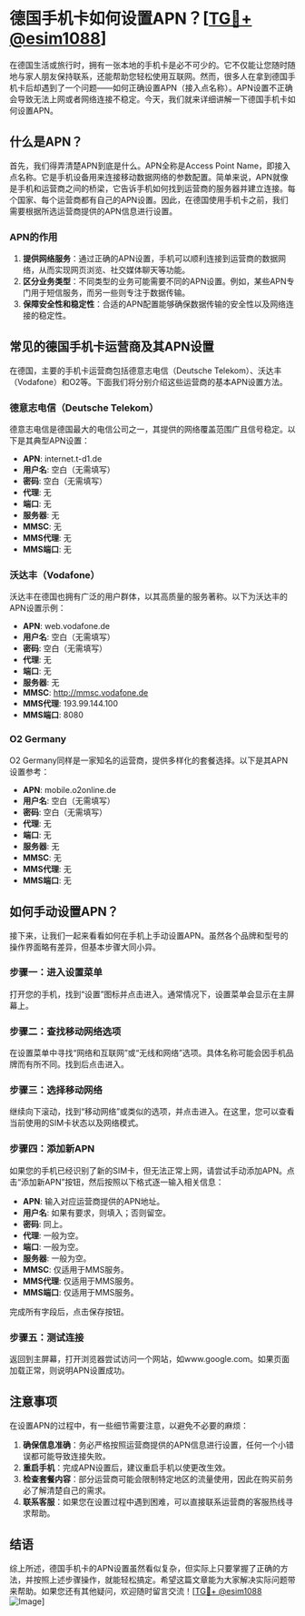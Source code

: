 # 德国手机卡如何设置APN？[[TG💪+ @esim1088](https://t.me/s/esim1088)]

在德国生活或旅行时，拥有一张本地的手机卡是必不可少的。它不仅能让您随时随地与家人朋友保持联系，还能帮助您轻松使用互联网。然而，很多人在拿到德国手机卡后却遇到了一个问题——如何正确设置APN（接入点名称）。APN设置不正确会导致无法上网或者网络连接不稳定。今天，我们就来详细讲解一下德国手机卡如何设置APN。

## 什么是APN？

首先，我们得弄清楚APN到底是什么。APN全称是Access Point Name，即接入点名称。它是手机设备用来连接移动数据网络的参数配置。简单来说，APN就像是手机和运营商之间的桥梁，它告诉手机如何找到运营商的服务器并建立连接。每个国家、每个运营商都有自己的APN设置。因此，在德国使用手机卡之前，我们需要根据所选运营商提供的APN信息进行设置。

### APN的作用

1. **提供网络服务**：通过正确的APN设置，手机可以顺利连接到运营商的数据网络，从而实现网页浏览、社交媒体聊天等功能。
2. **区分业务类型**：不同类型的业务可能需要不同的APN设置。例如，某些APN专门用于短信服务，而另一些则专注于数据传输。
3. **保障安全性和稳定性**：合适的APN配置能够确保数据传输的安全性以及网络连接的稳定性。

## 常见的德国手机卡运营商及其APN设置

在德国，主要的手机卡运营商包括德意志电信（Deutsche Telekom）、沃达丰（Vodafone）和O2等。下面我们将分别介绍这些运营商的基本APN设置方法。

### 德意志电信（Deutsche Telekom）

德意志电信是德国最大的电信公司之一，其提供的网络覆盖范围广且信号稳定。以下是其典型APN设置：

- **APN**: internet.t-d1.de  
- **用户名**: 空白（无需填写）  
- **密码**: 空白（无需填写）  
- **代理**: 无  
- **端口**: 无  
- **服务器**: 无  
- **MMSC**: 无  
- **MMS代理**: 无  
- **MMS端口**: 无  

### 沃达丰（Vodafone）

沃达丰在德国也拥有广泛的用户群体，以其高质量的服务著称。以下为沃达丰的APN设置示例：

- **APN**: web.vodafone.de  
- **用户名**: 空白（无需填写）  
- **密码**: 空白（无需填写）  
- **代理**: 无  
- **端口**: 无  
- **服务器**: 无  
- **MMSC**: http://mmsc.vodafone.de  
- **MMS代理**: 193.99.144.100  
- **MMS端口**: 8080  

### O2 Germany

O2 Germany同样是一家知名的运营商，提供多样化的套餐选择。以下是其APN设置参考：

- **APN**: mobile.o2online.de  
- **用户名**: 空白（无需填写）  
- **密码**: 空白（无需填写）  
- **代理**: 无  
- **端口**: 无  
- **服务器**: 无  
- **MMSC**: 无  
- **MMS代理**: 无  
- **MMS端口**: 无  

## 如何手动设置APN？

接下来，让我们一起来看看如何在手机上手动设置APN。虽然各个品牌和型号的操作界面略有差异，但基本步骤大同小异。

### 步骤一：进入设置菜单

打开您的手机，找到“设置”图标并点击进入。通常情况下，设置菜单会显示在主屏幕上。

### 步骤二：查找移动网络选项

在设置菜单中寻找“网络和互联网”或“无线和网络”选项。具体名称可能会因手机品牌而有所不同。找到后点击进入。

### 步骤三：选择移动网络

继续向下滚动，找到“移动网络”或类似的选项，并点击进入。在这里，您可以查看当前使用的SIM卡状态以及网络模式。

### 步骤四：添加新APN

如果您的手机已经识别了新的SIM卡，但无法正常上网，请尝试手动添加APN。点击“添加新APN”按钮，然后按照以下格式逐一输入相关信息：

- **APN**: 输入对应运营商提供的APN地址。
- **用户名**: 如果有要求，则填入；否则留空。
- **密码**: 同上。
- **代理**: 一般为空。
- **端口**: 一般为空。
- **服务器**: 一般为空。
- **MMSC**: 仅适用于MMS服务。
- **MMS代理**: 仅适用于MMS服务。
- **MMS端口**: 仅适用于MMS服务。

完成所有字段后，点击保存按钮。

### 步骤五：测试连接

返回到主屏幕，打开浏览器尝试访问一个网站，如www.google.com。如果页面加载正常，则说明APN设置成功。

## 注意事项

在设置APN的过程中，有一些细节需要注意，以避免不必要的麻烦：

1. **确保信息准确**：务必严格按照运营商提供的APN信息进行设置，任何一个小错误都可能导致连接失败。
2. **重启手机**：完成APN设置后，建议重启手机以使更改生效。
3. **检查套餐内容**：部分运营商可能会限制特定地区的流量使用，因此在购买前务必了解清楚自己的需求。
4. **联系客服**：如果您在设置过程中遇到困难，可以直接联系运营商的客服热线寻求帮助。

## 结语

综上所述，德国手机卡的APN设置虽然看似复杂，但实际上只要掌握了正确的方法，并按照上述步骤操作，就能轻松搞定。希望这篇文章能为大家解决实际问题带来帮助。如果您还有其他疑问，欢迎随时留言交流！[[TG💪+ @esim1088](https://t.me/s/esim1088) ![Image](https://i.postimg.cc/4NQfJmqS/Snipaste-2025-05-13-00-14-12.png)]